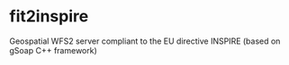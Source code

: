 # fit2inspire
Geospatial WFS2 server compliant to the EU directive INSPIRE (based on gSoap C++ framework)  
